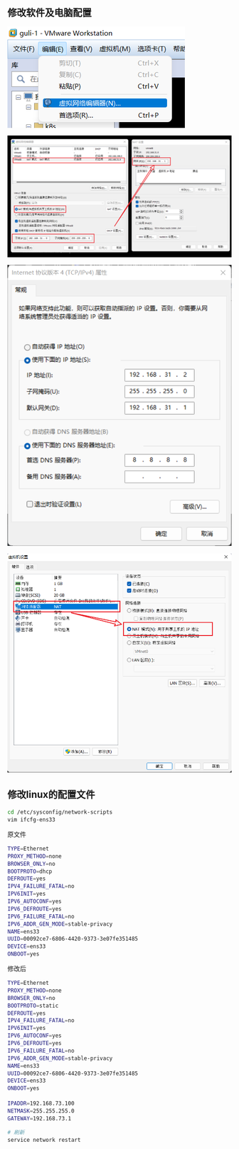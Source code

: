 ## 修改软件及电脑配置

![image-20220628203411903](固定ip.assets/image-20220628203411903.png)

![image-20220628203542048](固定ip.assets/image-20220628203542048.png)

![image-20220628203609926](固定ip.assets/image-20220628203609926.png)

![image-20220628205122311](固定ip.assets/image-20220628205122311.png)

## 修改linux的配置文件

```sh
cd /etc/sysconfig/network-scripts
vim ifcfg-ens33
```

原文件

```sh
TYPE=Ethernet
PROXY_METHOD=none
BROWSER_ONLY=no
BOOTPROTO=dhcp
DEFROUTE=yes
IPV4_FAILURE_FATAL=no
IPV6INIT=yes
IPV6_AUTOCONF=yes
IPV6_DEFROUTE=yes
IPV6_FAILURE_FATAL=no
IPV6_ADDR_GEN_MODE=stable-privacy
NAME=ens33
UUID=00092ce7-6806-4420-9373-3e07fe351485
DEVICE=ens33
ONBOOT=yes
```

修改后

```sh
TYPE=Ethernet
PROXY_METHOD=none
BROWSER_ONLY=no
BOOTPROTO=static
DEFROUTE=yes
IPV4_FAILURE_FATAL=no
IPV6INIT=yes
IPV6_AUTOCONF=yes
IPV6_DEFROUTE=yes
IPV6_FAILURE_FATAL=no
IPV6_ADDR_GEN_MODE=stable-privacy
NAME=ens33
UUID=00092ce7-6806-4420-9373-3e07fe351485
DEVICE=ens33
ONBOOT=yes

IPADDR=192.168.73.100
NETMASK=255.255.255.0
GATEWAY=192.168.73.1
```

```sh
# 刷新
service network restart
```



